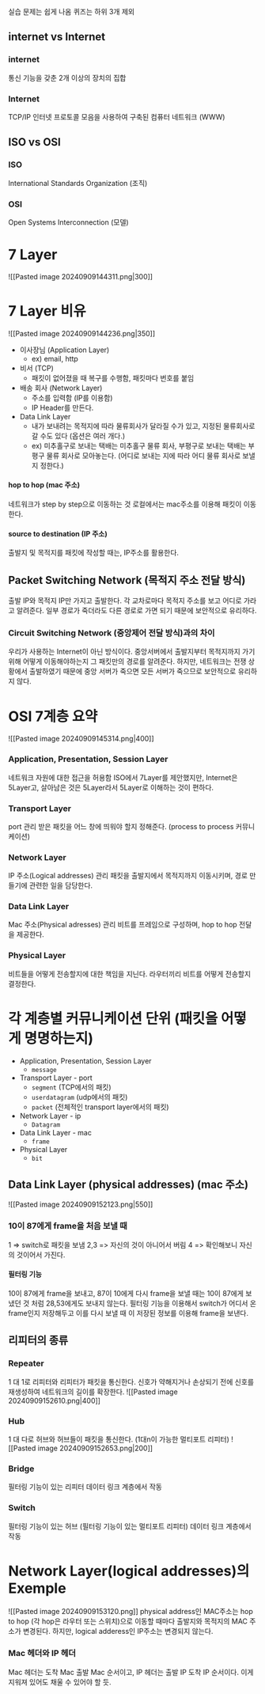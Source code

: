 실습 문제는 쉽게 나옴
퀴즈는 하위 3개 제외
## internet vs Internet
### internet
통신 기능을 갖춘 2개 이상의 장치의 집합
### Internet
TCP/IP 인터넷 프로토콜 모음을 사용하여 구축된 컴퓨터 네트워크 (WWW)

## ISO vs OSI
### ISO
International Standards Organization (조직)
### OSI
Open Systems Interconnection (모델)

# 7 Layer
![[Pasted image 20240909144311.png|300]]
# 7 Layer 비유
![[Pasted image 20240909144236.png|350]]
- 이사장님 (Application Layer) 
	- ex) email, http
- 비서 (TCP) 
	- 패킷이 없어졌을 때 복구를 수행함, 패킷마다 번호를 붙임
- 배송 회사 (Network Layer) 
	- 주소를 입력함 (IP를 이용함)
	- IP Header를 만든다.
- Data Link Layer
	- 내가 보내려는 목적지에 따라 물류회사가 달라질 수가 있고, 지정된 물류회사로 갈 수도 있다 
	  (옵션은 여러 개다.)
	- ex) 미추홀구로 보내는 택배는 미추홀구 물류 회사, 부평구로 보내는 택배는 부평구 물류 회사로 모아놓는다. (어디로 보내는 지에 따라 어디 물류 회사로 보낼 지 정한다.)

#### hop to hop (mac 주소)
네트워크가 step by step으로 이동하는 것 
로컬에서는 mac주소를 이용해 패킷이 이동한다.
#### source to destination (IP 주소)
출발지 및 목적지를 패킷에 작성할 때는, IP주소를 활용한다.

## Packet Switching Network (목적지 주소 전달 방식)
출발 IP와 목적지 IP만 가지고 출발한다. 각 교차로마다 목적지 주소를 보고 어디로 가라고 알려준다. 
일부 경로가 죽더라도 다른 경로로 가면 되기 때문에 보안적으로 유리하다.

### Circuit Switching Network (중앙제어 전달 방식)과의 차이
우리가 사용하는 Internet이 아닌 방식이다.
중앙서버에서 출발지부터 목적지까지 가기 위해 어떻게 이동해야하는지 그 패킷만의 경로를 알려준다.
하지만, 네트워크는 전쟁 상황에서 출발하였기 때문에 중앙 서버가 죽으면 모든 서버가 죽으므로 보안적으로 유리하지 않다.

# OSI 7계층 요약
![[Pasted image 20240909145314.png|400]]

### Application, Presentation, Session Layer
네트워크 자원에 대한 접근을 허용함
ISO에서 7Layer를 제안했지만, Internet은 5Layer고, 살아남은 것은 5Layer라서 5Layer로 이해하는 것이 편하다.
### Transport Layer
port 관리
받은 패킷을 어느 창에 띄워야 할지 정해준다. (process to process 커뮤니케이션)
### Network Layer
IP 주소(Logical addresses) 관리
패킷을 출발지에서 목적지까지 이동시키며, 경로 만들기에 관련한 일을 담당한다.
### Data Link Layer
Mac 주소(Physical adresses) 관리
비트를 프레임으로 구성하며, hop to hop 전달을 제공한다.
### Physical Layer
비트들을 어떻게 전송할지에 대한 책임을 지닌다.
라우터끼리 비트를 어떻게 전송할지 결정한다.

# 각 계층별 커뮤니케이션 단위 (패킷을 어떻게 명명하는지)

- Application, Presentation, Session Layer
	- `message`
- Transport Layer - port
	- `segment` (TCP에서의 패킷)
	- `userdatagram` (udp에서의 패킷)
	- `packet` (전체적인 transport layer에서의 패킷)
- Network Layer - ip
	- `Datagram`
-  Data Link Layer - mac
	- `frame`
- Physical Layer
	- `bit`

## Data Link Layer (physical addresses) (mac 주소)
![[Pasted image 20240909152123.png|550]]
### 10이 87에게 frame을 처음 보낼 때
1 => switch로 패킷을 보냄
2,3 => 자신의 것이 아니어서 버림
4 => 확인해보니 자신의 것이어서 가진다.
#### 필터링 기능
10이 87에게 frame을 보내고, 87이 10에게 다시 frame을 보낼 때는 10이 87에게 보냈던 것 처럼 28,53에게도 보내지 않는다.
필터링 기능을 이용해서 switch가 어디서 온 frame인지 저장해두고 이를 다시 보낼 때 이 저장된 정보를 이용해 frame을 보낸다.

## 리피터의 종류
### Repeater
1 대 1로 리피터와 리피터가 패킷을 통신한다.
신호가 약해지거나 손상되기 전에 신호를 재생성하여 네트워크의 길이를 확장한다.
![[Pasted image 20240909152610.png|400]]
### Hub
1 대 다로 허브와 허브들이 패킷을 통신한다. (1대n이 가능한 멀티포트 리피터)
![[Pasted image 20240909152653.png|200]]
### Bridge
필터링 기능이 있는 리피터
데이터 링크 계층에서 작동
### Switch
필터링 기능이 있는 허브 (필터링 기능이 있는 멀티포트 리피터)
데이터 링크 계층에서 작동

# Network Layer(logical addresses)의 Exemple
![[Pasted image 20240909153120.png]]
physical address인 MAC주소는 hop to hop (각 hop은 라우터 또는 스위치)으로 이동할 때마다 출발지와 목적지의 MAC 주소가 변경된다.
하지만, logical adderess인 IP주소는 변경되지 않는다.
### Mac 헤더와 IP 헤더
Mac 헤더는 도착 Mac 출발 Mac 순서이고,
IP 헤더는 출발 IP 도착 IP 순서이다.
이게 지워져 있어도 채울 수 있어야 할 듯.

